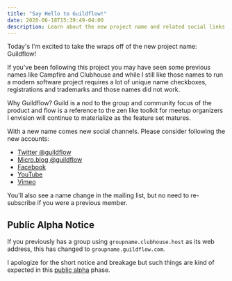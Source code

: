 ```yaml
---
title: "Say Hello to Guildflow!"
date: 2020-06-18T15:39:49-04:00
description: Learn about the new project name and related social links.
---
```


Today's I'm excited to take the wraps off of the new project name: Guildflow!

If you've been following this project you may have seen some previous names like Campfire and Clubhouse and while I still like those names to run a modern software project requires a lot of unique name checkboxes, registrations and trademarks and those names did not work.

Why Guildflow? Guild is a nod to the group and community focus of the product and flow is a reference to the zen like toolkit for meetup organizers I envision will continue to materialize as the feature set matures.

With a new name comes new social channels. Please consider following the new accounts:

* [Twitter @guildflow](https://twitter.com/guildflow)
* [Micro.blog @guildflow](https://micro.blog/guildflow)
* [Facebook](https://www.facebook.com/guildflow/)
* [YouTube](https://www.youtube.com/channel/UCm49S5AkUOMwzoRCmtHIwhw/)
* [Vimeo](https://vimeo.com/channels/guildflow/)

You'll also see a name change in the mailing list, but no need to re-subscribe if you were a previous member.

## Public Alpha Notice

If you previously has a group using `groupname.clubhouse.host` as its web address, this has changed to `groupname.guildflow.com`.

I apologize for the short notice and breakage but such things are kind of expected in this [public alpha](/public-alpha) phase.

